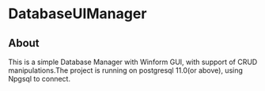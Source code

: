 # DatabaseUIManager

## About

This is a simple Database Manager with Winform GUI, with support of CRUD manipulations.The project is running on postgresql 11.0(or above),
using Npgsql to connect.
